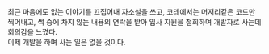 최근 마음에도 없는 이야기를 끄집어내 자소설을 쓰고, 코테에서는 머저리같은 코드만 찍어내고, 썩 승에 차지 않는 내용의 연락을 받아 입사 지원을 철회하며 개발자로 사는데 회의감을 느꼈다.<br>
이제 개발을 하며 사는 일은 없을 것이다.
